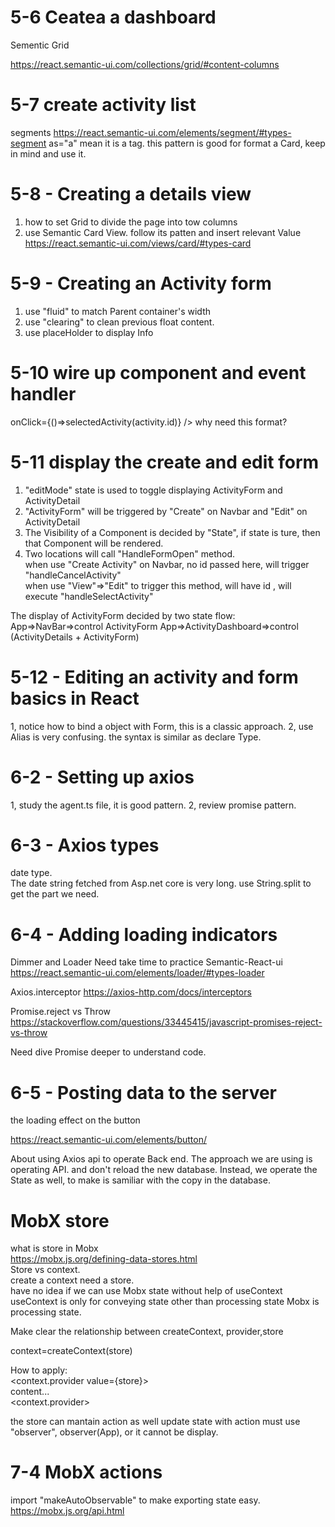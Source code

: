 # 5-6 Ceatea a dashboard 

Sementic Grid

https://react.semantic-ui.com/collections/grid/#content-columns

# 5-7 create activity list
segments
https://react.semantic-ui.com/elements/segment/#types-segment
as="a" mean it is a tag.
this pattern is good for format a Card, keep in mind and use it.

# 5-8 - Creating a details view
1. how to set Grid to divide the page into tow columns
2. use Semantic Card View. follow its patten and insert relevant Value  
https://react.semantic-ui.com/views/card/#types-card

# 5-9 - Creating an Activity form

1. use "fluid" to match Parent container's width
2. use "clearing" to clean previous float content.
3. use placeHolder to display Info

# 5-10 wire up component and event handler 

 onClick={()=>selectedActivity(activity.id)} /> why need this format?
 
 # 5-11 display the create and edit form
 
1. "editMode" state is used to toggle displaying ActivityForm and ActivityDetail   
2. "ActivityForm" will be triggered by "Create" on Navbar and "Edit" on ActivityDetail  
3. The Visibility of a Component is decided by "State", if state is ture, then that Component will be rendered.
4. Two locations will call "HandleFormOpen" method.  
  when use "Create Activity" on Navbar, no id passed here, will trigger "handleCancelActivity"  
  when use "View"=>"Edit" to trigger this method, will have id , will execute "handleSelectActivity"
  
The display of ActivityForm decided by two state flow:
App=>NavBar=>control ActivityForm
App=>ActivityDashboard=>control (ActivityDetails + ActivityForm)

# 5-12 - Editing an activity and form basics in React

1, notice how to bind a object with Form, this is a classic approach.
2, use Alias is very confusing. the syntax is similar as declare Type.

# 6-2 - Setting up axios

1, study the agent.ts file, it is good pattern.
2, review promise pattern.

# 6-3 - Axios types
date type.  
The date string fetched from Asp.net core is very long. use String.split to get the part we need.

# 6-4 - Adding loading indicators
Dimmer and Loader
Need take time to practice Semantic-React-ui  
https://react.semantic-ui.com/elements/loader/#types-loader

Axios.interceptor
https://axios-http.com/docs/interceptors

Promise.reject vs Throw
https://stackoverflow.com/questions/33445415/javascript-promises-reject-vs-throw

Need dive Promise deeper to understand code.

# 6-5 - Posting data to the server

the loading effect on the button

https://react.semantic-ui.com/elements/button/

About using Axios api to operate Back end. The approach we are using is operating API. and don't reload the new database.   Instead, we operate the State as well, to make is samiliar with the copy in the database. 


# MobX store
what is store in Mobx  
https://mobx.js.org/defining-data-stores.html  
Store vs context.  
create a context need a store.  
have no idea if we can use Mobx state without help of useContext  
useContext is only for conveying state other than processing state
Mobx is processing state.


Make clear the relationship between createContext, provider,store

context=createContext(store)  

How to apply:  
<context.provider value={store}>  
content...   
<context.provider>

the store can mantain action as well
update state with action must use "observer", observer(App), or it cannot be display.


# 7-4 MobX actions

import "makeAutoObservable" to make exporting state easy.  
https://mobx.js.org/api.html
